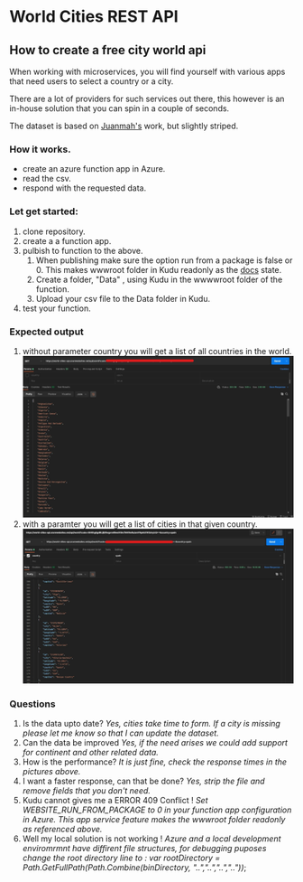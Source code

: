 # World Cities REST API

## How to create a free city world api

When working with microservices, you will find yourself with various apps that need users to select a country or a city.

There are a lot of providers for such services out there, this however is an in-house solution that you can spin in a couple of seconds.

The dataset is based on [Juanmah's](https://www.kaggle.com/juanmah/world-cities) work, but slightly striped.

### How it works.
* create an azure function app in Azure.
* read the csv.
* respond with the requested data.


### Let get started: 

1. clone repository.
1. create a a function app.
1. pulbish to function to the above.
   1. When publishing make sure the option run from a package is false or 0. This makes wwwroot folder in Kudu readonly as the [docs](https://docs.microsoft.com/en-us/azure/azure-functions/run-functions-from-deployment-package) state.
   1. Create a folder, "Data" , using Kudu in the wwwwroot folder of the function.
   1. Upload your csv file to the Data folder in Kudu.
1. test your function.


### Expected output
1. without parameter country you will get a list of all countries in the world. 
    ![request without parameter](/output/countries.jpg)
2. with a paramter you will get a list of cities in that given country.
   ![request with parameter](/output/country.jpg)

### Questions
1. Is the data upto date? *Yes, cities take time to form. If a city is missing please let me know so that I can update the dataset.*
2. Can the data be improved *Yes, if the need arises we could add support for continent and other related data.*
3. How is the performance? *It is just fine, check the response times in the pictures above.*
4. I want a faster response, can that be done? *Yes, strip the file and remove fields that you don't need.*
5. Kudu cannot gives me a ERROR 409 Conflict ! *Set WEBSITE_RUN_FROM_PACKAGE to 0 in your function app configuration in Azure. This app service feature makes the wwwroot folder readonly as referenced above.*
6. Well my local solution is not working ! *Azure and a local development enviromrmnt have diffirent file structures, for debugging puposes change the root directory line to :   var rootDirectory = Path.GetFullPath(Path.Combine(binDirectory, "..","..","..",".."))*;
